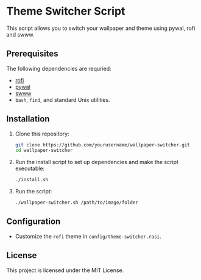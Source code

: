 # Theme Switcher Script

This script allows you to switch your wallpaper and theme using pywal, rofi and swww.

## Prerequisites

The following dependencies are requried:
- [rofi](https://github.com/davatorium/rofi)
- [pywal](https://github.com/dylanaraps/pywal)
- [swww](https://github.com/Horus645/swww)
- `bash`, `find`, and standard Unix utilities.

## Installation

1. Clone this repository:

    ```bash
    git clone https://github.com/yourusername/wallpaper-switcher.git
    cd wallpaper-switcher
    ```

2. Run the install script to set up dependencies and make the script executable:

    ```bash
    ./install.sh
    ```

3. Run the script:

    ```bash
    ./wallpaper-switcher.sh /path/to/image/folder
    ```

## Configuration

- Customize the `rofi` theme in `config/theme-switcher.rasi`.

## License

This project is licensed under the MIT License.
